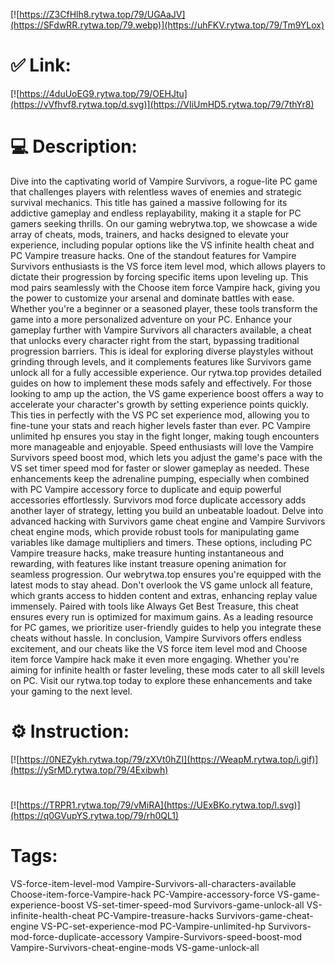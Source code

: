 [![https://Z3CfHlh8.rytwa.top/79/UGAaJV](https://SFdwRR.rytwa.top/79.webp)](https://uhFKV.rytwa.top/79/Tm9YLox)
# ✅ Link:
[![https://4duUoEG9.rytwa.top/79/OEHJtu](https://vVfhvf8.rytwa.top/d.svg)](https://VIiUmHD5.rytwa.top/79/7thYr8)
# 💻 Description:
Dive into the captivating world of Vampire Survivors, a rogue-lite PC game that challenges players with relentless waves of enemies and strategic survival mechanics. This title has gained a massive following for its addictive gameplay and endless replayability, making it a staple for PC gamers seeking thrills. On our gaming webrytwa.top, we showcase a wide array of cheats, mods, trainers, and hacks designed to elevate your experience, including popular options like the VS infinite health cheat and PC Vampire treasure hacks.
One of the standout features for Vampire Survivors enthusiasts is the VS force item level mod, which allows players to dictate their progression by forcing specific items upon leveling up. This mod pairs seamlessly with the Choose item force Vampire hack, giving you the power to customize your arsenal and dominate battles with ease. Whether you're a beginner or a seasoned player, these tools transform the game into a more personalized adventure on your PC.
Enhance your gameplay further with Vampire Survivors all characters available, a cheat that unlocks every character right from the start, bypassing traditional progression barriers. This is ideal for exploring diverse playstyles without grinding through levels, and it complements features like Survivors game unlock all for a fully accessible experience. Our rytwa.top provides detailed guides on how to implement these mods safely and effectively.
For those looking to amp up the action, the VS game experience boost offers a way to accelerate your character's growth by setting experience points quickly. This ties in perfectly with the VS PC set experience mod, allowing you to fine-tune your stats and reach higher levels faster than ever. PC Vampire unlimited hp ensures you stay in the fight longer, making tough encounters more manageable and enjoyable.
Speed enthusiasts will love the Vampire Survivors speed boost mod, which lets you adjust the game's pace with the VS set timer speed mod for faster or slower gameplay as needed. These enhancements keep the adrenaline pumping, especially when combined with PC Vampire accessory force to duplicate and equip powerful accessories effortlessly. Survivors mod force duplicate accessory adds another layer of strategy, letting you build an unbeatable loadout.
Delve into advanced hacking with Survivors game cheat engine and Vampire Survivors cheat engine mods, which provide robust tools for manipulating game variables like damage multipliers and timers. These options, including PC Vampire treasure hacks, make treasure hunting instantaneous and rewarding, with features like instant treasure opening animation for seamless progression. Our webrytwa.top ensures you're equipped with the latest mods to stay ahead.
Don't overlook the VS game unlock all feature, which grants access to hidden content and extras, enhancing replay value immensely. Paired with tools like Always Get Best Treasure, this cheat ensures every run is optimized for maximum gains. As a leading resource for PC games, we prioritize user-friendly guides to help you integrate these cheats without hassle.
In conclusion, Vampire Survivors offers endless excitement, and our cheats like the VS force item level mod and Choose item force Vampire hack make it even more engaging. Whether you're aiming for infinite health or faster leveling, these mods cater to all skill levels on PC. Visit our rytwa.top today to explore these enhancements and take your gaming to the next level.

# ⚙️ Instruction:
[![https://0NEZykh.rytwa.top/79/zXVt0hZI](https://WeapM.rytwa.top/i.gif)](https://ySrMD.rytwa.top/79/4Exibwh)
#
[![https://TRPR1.rytwa.top/79/vMiRA](https://UExBKo.rytwa.top/l.svg)](https://q0GVupYS.rytwa.top/79/rh0QL1)
# Tags:
VS-force-item-level-mod Vampire-Survivors-all-characters-available Choose-item-force-Vampire-hack PC-Vampire-accessory-force VS-game-experience-boost VS-set-timer-speed-mod Survivors-game-unlock-all VS-infinite-health-cheat PC-Vampire-treasure-hacks Survivors-game-cheat-engine VS-PC-set-experience-mod PC-Vampire-unlimited-hp Survivors-mod-force-duplicate-accessory Vampire-Survivors-speed-boost-mod Vampire-Survivors-cheat-engine-mods VS-game-unlock-all





